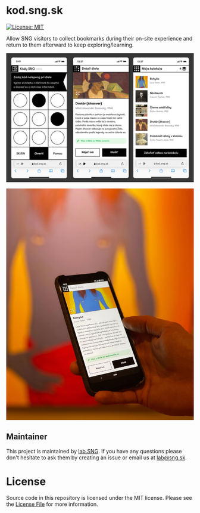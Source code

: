 # kod.sng.sk
[![License: MIT](https://img.shields.io/badge/License-MIT-yellow.svg)](https://opensource.org/licenses/MIT)

Allow SNG visitors to collect bookmarks during their on-site experience and return to them afterward to keep exploring/learning.

![app screenshots](/resources/img/screenshots.jpg?raw=true)

![photo from the exhibition](/resources/img/exhibition.jpg?raw=true)

## Maintainer

This project is maintained by [lab.SNG](http://lab.sng.sk). If you have any questions please don't hesitate to ask them by creating an issue or email us at [lab@sng.sk](mailto:lab@sng.sk).

# License

Source code in this repository is licensed under the MIT license. Please see the [License File](LICENSE) for more information.
